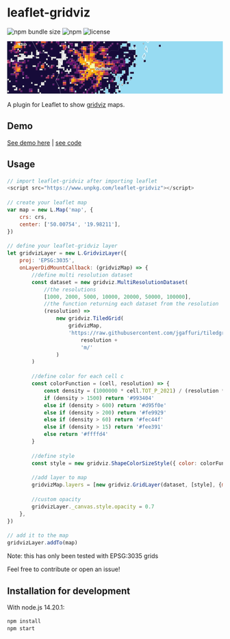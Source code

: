 # leaflet-gridviz

![npm bundle size](https://img.shields.io/bundlephobia/minzip/leaflet-gridviz)
![npm](https://img.shields.io/npm/v/leaflet-gridviz)
![license](https://img.shields.io/badge/license-EUPL-success)

<div>
    <a href="https://eurostat.github.io/leaflet-gridviz/examples/demo.html" target="_blank">
        <img src='./preview.png'>
    </a>
</div>

A plugin for Leaflet to show [gridviz](https://github.com/eurostat/gridviz) maps.

## Demo

[See demo here](https://eurostat.github.io/leaflet-gridviz/examples/demo.html) | [see code](./examples/demo.html)

## Usage

```JavaScript
// import leaflet-gridviz after importing leaflet
<script src="https://www.unpkg.com/leaflet-gridviz"></script>

// create your leaflet map
var map = new L.Map('map', {
    crs: crs,
    center: ['50.00754', '19.98211'],
})

// define your leaflet-gridviz layer
let gridvizLayer = new L.GridvizLayer({
    proj: 'EPSG:3035',
    onLayerDidMountCallback: (gridvizMap) => {
        //define multi resolution dataset
        const dataset = new gridviz.MultiResolutionDataset(
            //the resolutions
            [1000, 2000, 5000, 10000, 20000, 50000, 100000],
            //the function returning each dataset from the resolution
            (resolution) =>
                new gridviz.TiledGrid(
                    gridvizMap,
                    'https://raw.githubusercontent.com/jgaffuri/tiledgrids/main/data/europe/population2/' +
                        resolution +
                        'm/'
                )
        )

        //define color for each cell c
        const colorFunction = (cell, resolution) => {
            const density = (1000000 * cell.TOT_P_2021) / (resolution * resolution)
            if (density > 1500) return '#993404'
            else if (density > 600) return '#d95f0e'
            else if (density > 200) return '#fe9929'
            else if (density > 60) return '#fec44f'
            else if (density > 15) return '#fee391'
            else return '#ffffd4'
        }

        //define style
        const style = new gridviz.ShapeColorSizeStyle({ color: colorFunction })

        //add layer to map
        gridvizMap.layers = [new gridviz.GridLayer(dataset, [style], {minPixelsPerCell: 5})]

        //custom opacity
        gridvizLayer._canvas.style.opacity = 0.7
    },
})

// add it to the map
gridvizLayer.addTo(map)


```

Note: this has only been tested with EPSG:3035 grids

Feel free to contribute or open an issue!

## Installation for development

With node.js 14.20.1:

`npm install`  
`npm start`
